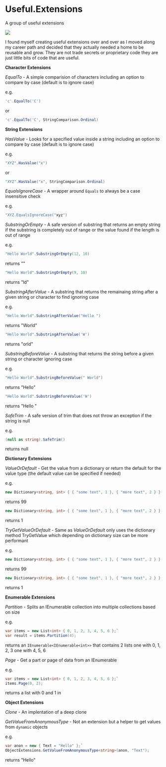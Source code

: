 # Useful.Extensions
A group of useful extensions

<image src="https://ci.appveyor.com/api/projects/status/github/Tazmainiandevil/Useful.Extensions?branch=master&svg=true">

I found myself creating useful extensions over and over as I moved along my career path and decided that they actually needed a home to be reusable and grow. They are not trade secrets or proprietary code they are just little bits of code that are useful.

__Character Extensions__

_EqualTo_ - A simple comparision of characters including an option to compare by case (default is to ignore case)

e.g. 
```C#
'c'.EqualTo('C')
```
or 
```C#
'c'.EqualTo('C', StringComparison.Ordinal)
```

__String Extensions__

_HasValue_ - Looks for a specified value inside a string including an option to compare by case (default is to ignore case)

e.g. 
```C#
"XYZ".HasValue("x")
``` 
or 
```C#
"XYZ".HasValue("x", StringComparison.Ordinal)
```

_EqualsIgnoreCase_ - A wrapper around `Equals` to always be a case insensitive check

e.g.
```C#
"XYZ.EqualsIgnoreCase("xyz")
```

_SubstringOrEmpty_ - A safe version of substring that returns an empty string if the substring is completely out of range or the value found if the length is out of range

e.g. 
```C#
"Hello World".SubstringOrEmpty(12, 10)
```
returns ""

```C#
"Hello World".SubstringOrEmpty(9, 10)
```
returns "ld"

_SubstringAfterValue_ - A substring that returns the remainaing string after a given string or character to find ignoring case

e.g.
```C#
"Hello World".SubstringAfterValue("Hello ")
```
returns "World"
```C#
"Hello World".SubstringAfterValue('W')
```
returns "orld"

_SubstringBeforeValue_ - A substring that returns the string before a given string or character ignoring case

e.g.
```C#
"Hello World".SubstringBeforeValue(" World")
```
returns "Hello"
```C#
"Hello World".SubstringBeforeValue('W')
```
returns "Hello "

_SafeTrim_ - A safe version of trim that does not throw an exception if the string is null

e.g. 
```C#
(null as string).SafeTrim()
```
returns null

__Dictionary Extensions__

_ValueOrDefault_ - Get the value from a dictionary or return the default for the value type (the default value can be specified if needed)

e.g.

```C#
new Dictionary<string, int> { { "some text", 1 }, { "more text", 2 } }.ValueOrDefault("value", 99)
```
returns 99

```C#
new Dictionary<string, int> { { "some text", 1 }, { "more text", 2 } }.ValueOrDefault("some text")
```
returns 1

_TryGetValueOrDefault_ - Same as _ValueOrDefault_ only uses the dictionary method TryGetValue which depending on dictionary size can be more performant

e.g.

```C#
new Dictionary<string, int> { { "some text", 1 }, { "more text", 2 } }.TryGetValueOrDefault("value", 99)
``` 
returns 99

```C#
new Dictionary<string, int> { { "some text", 1 }, { "more text", 2 } }.TryGetValueOrDefault("some text")
```
returns 1

__Enumerable Extensions__

_Partition_ - Splits an IEnumerable collection into multiple collections based on size

e.g.

```C#
var items = new List<int> { 0, 1, 2, 3, 4, 5, 6 };`
var result = items.Partition(4);
```
returns an `IEnumerable<IEnumerable<int>>` that contains 2 lists one with 0, 1, 2, 3 one with 4, 5, 6

_Page_ - Get a part or page of data from an IEnumerable 

e.g.

```C#
var items = new List<int> { 0, 1, 2, 3, 4, 5, 6 };`
items.Page(0, 2);
```
returns a list with 0 and 1 in

__Object Extensions__

_Clone_ - An implentation of a deep clone

_GetValueFromAnonymousType_ - Not an extension but a helper to get values from `dynamic` objects

e.g. 
```C#
var anon = new { Text = "Hello" };`
ObjectExtensions.GetValueFromAnonymousType<string>(anon, "Text");
``` 
returns "Hello"
